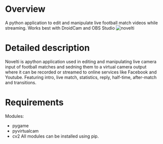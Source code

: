 # Overview
A python application to edit and manipulate live football match videos while streaming. Works best with DroidCam and OBS Studio
![novelti](https://user-images.githubusercontent.com/71970846/215065049-6b3ff3c7-8879-40b7-a979-1b47ab426404.png)
# Detailed description
Novelti is apython application used in editing and manipulating live camera input of football matches and sedning them to a virtual camera output where it can be recorded or streamed to online services like Facebook and Youtube. Featuring intro, live match, statistics, reply, half-time, after-match and transitions.

# Requirements
Modules:
 - pygame
 - pyvirtualcam 
 - cv2
 All modules can be installed using pip.
